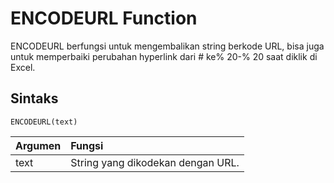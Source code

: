 # ENCODEURL Function

ENCODEURL berfungsi untuk mengembalikan string berkode URL, bisa juga untuk memperbaiki perubahan hyperlink dari \# ke% 20-% 20 saat diklik di Excel.

## Sintaks

```text
ENCODEURL(text)
```

| Argumen | Fungsi |
| :--- | :--- |
| text | String yang dikodekan dengan URL. |

